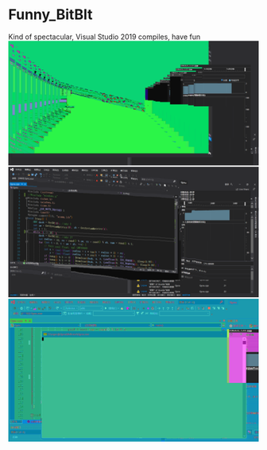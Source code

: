 # Funny_BitBlt
Kind of spectacular, Visual Studio 2019 compiles, have fun
![This is an image](https://github.com/botcollig/Funny_BitBlt/blob/main/Screenshot/1.png)
![This is an image](https://github.com/botcollig/Funny_BitBlt/blob/main/Screenshot/2.png)
![This is an image](https://github.com/botcollig/Funny_BitBlt/blob/main/Screenshot/3.png)
